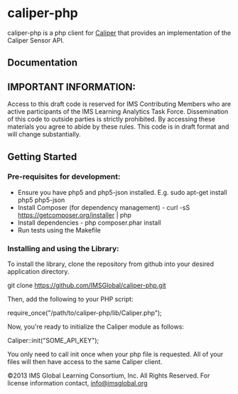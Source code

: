 caliper-php
================

caliper-php is a php client for [Caliper](http://www.imsglobal.org) that provides an implementation of the Caliper Sensor API.

## Documentation

## IMPORTANT INFORMATION:
Access to this draft code is reserved for IMS Contributing Members who are active participants of the IMS Learning Analytics Task Force.  Dissemination of this code to outside parties is strictly prohibited. By accessing these materials you agree to abide by these rules. This code is in draft format and will change substantially. 

## Getting Started

### Pre-requisites for development:  

* Ensure you have php5 and php5-json installed.  E.g. sudo apt-get install php5 php5-json
* Install Composer (for dependency management) - curl -sS https://getcomposer.org/installer | php 
* Install dependencies - php composer.phar install
* Run tests using the Makefile

### Installing and using the Library:

To install the library, clone the repository from github into your desired application directory.

git clone https://github.com/IMSGlobal/caliper-php.git

Then, add the following to your PHP script:

require_once("/path/to/caliper-php/lib/Caliper.php");

Now, you're ready to initialize the Caliper module as follows:

Caliper::init("SOME_API_KEY");

You only need to call init once when your php file is requested. All of your files will then have access to the same Caliper client.

©2013 IMS Global Learning Consortium, Inc.  All Rights Reserved.
For license information contact, info@imsglobal.org

